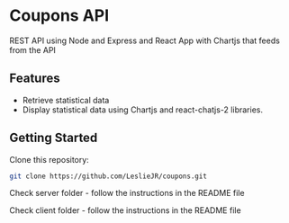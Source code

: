 # Coupons API

 REST API using Node and Express and React App with Chartjs that feeds from the API

## Features

- Retrieve statistical data
- Display statistical data using Chartjs and react-chatjs-2 libraries.

## Getting Started

Clone this repository:
   ```bash
   git clone https://github.com/LeslieJR/coupons.git
   ```

Check server folder - follow the instructions in the README file

Check client folder - follow the instructions in the README file
